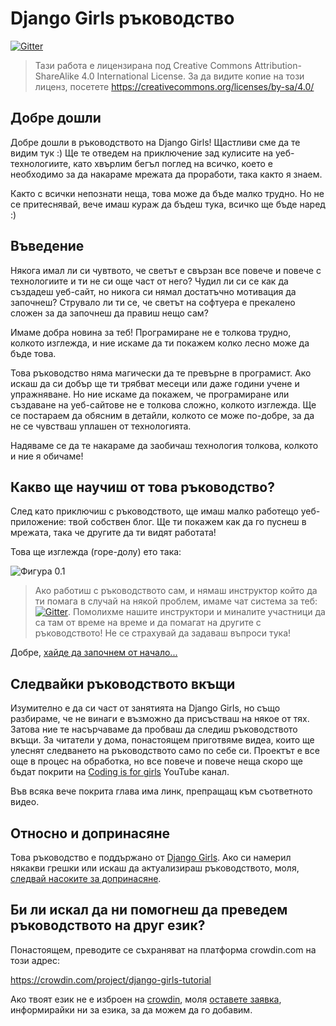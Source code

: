 # Django Girls ръководство

[![Gitter](https://badges.gitter.im/DjangoGirls/tutorial.svg)](https://gitter.im/DjangoGirls/tutorial)

> Тази работа е лицензирана под Creative Commons Attribution-ShareAlike 4.0 International License. За да видите копие на този лиценз, посетете https://creativecommons.org/licenses/by-sa/4.0/

## Добре дошли

Добре дошли в ръководството на Django Girls! Щастливи сме да те видим тук :) Ще те отведем на приключение зад кулисите на уеб-технологиите, като хвърлим бегъл поглед на всичко, което е необходимо за да накараме мрежата да проработи, така както я знаем.

Както с всички непознати неща, това може да бъде малко трудно. Но не се притеснявай, вече имаш кураж да бъдеш тука, всичко ще бъде наред :)

## Въведение

Някога имал ли си чувтвото, че светът е свързан все повече и повече с технологиите и ти не си още част от него? Чудил ли си се как да създадеш уеб-сайт, но никога си нямал достатъчно мотивация да започнеш? Струвало ли ти се, че светът на софтуера е прекалено сложен за да започнеш да правиш нещо сам?

Имаме добра новина за теб! Програмиране не е толкова трудно, колкото изглежда, и ние искаме да ти покажем колко лесно може да бъде това.

Това ръководство няма магически да те превърне в програмист. Ако искаш да си добър ще ти трябват месеци или даже години учене и упражняване. Но ние искаме да покажем, че програмиране или създаване на уеб-сайтове не е толкова сложно, колкото изглежда. Ще се постараем да обясним в детайли, колкото се може по-добре, за да не се чувстваш уплашен от технологията.

Надяваме се да те накараме да заобичаш технология толкова, колкото и ние я обичаме!

## Какво ще научиш от това ръководство?

След като приключиш с ръководството, ще имаш малко работещо уеб-приложение: твой собствен блог. Ще ти покажем как да го пуснеш в мрежата, така че другите да ти видят работата!

Това ще изглежда (горе-долу) ето така:

![Фигура 0.1](images/application.png)

> Ако работиш с ръководството сам, и нямаш инструктор който да ти помага в случай на някой проблем, имаме чат система за теб: [![Gitter](https://badges.gitter.im/DjangoGirls/tutorial.svg)](https://gitter.im/DjangoGirls/tutorial). Помолихме нашите инструктори и миналите участници да са там от време на време и да помагат на другите с ръководството! Не се страхувай да задаваш въпроси тука!

Добре, [хайде да започнем от начало...](./how_the_internet_works/README.md)

## Следвайки ръководството вкъщи

Изумително е да си част от занятията на Django Girls, но също разбираме, че не винаги е възможно да присъстваш на някое от тях. Затова ние те насърчаваме да пробваш да следиш ръководството вкъщи. За читатели у дома, понастоящем приготвяме видеа, които ще улеснят следването на ръководството само по себе си. Проектът е все още в процес на обработка, но все повече и повече неща скоро ще бъдат покрити на [Coding is for girls](https://www.youtube.com/channel/UC0hNd2uW8jTR5K3KBzRuG2A/feed) YouTube канал.

Във всяка вече покрита глава има линк, препращащ към съответното видео.

## Относно и допринасяне

Това ръководство е поддържано от [Django Girls](https://djangogirls.org/). Ако си намерил някакви грешки или искаш да актуализираш ръководството, моля, [следвай насоките за допринасяне](https://github.com/DjangoGirls/tutorial/blob/master/README.md).

## Би ли искал да ни помогнеш да преведем ръководството на друг език?

Понастоящем, преводите се съхраняват на платформа crowdin.com на този адрес:

https://crowdin.com/project/django-girls-tutorial

Ако твоят език не е изброен на [crowdin](https://crowdin.com/), моля [оставете заявка](https://github.com/DjangoGirls/tutorial/issues/new), информирайки ни за езика, за да можем да го добавим.